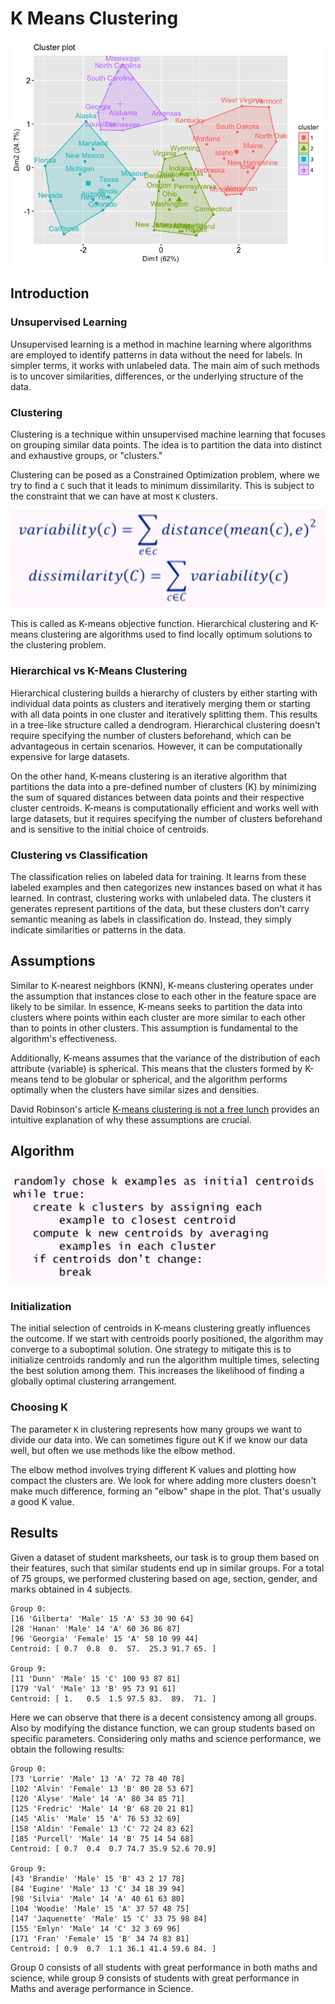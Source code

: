 # K Means Clustering

<img src = "../assets/img/K-means-clustering.png" alt="k-means-clustering">

## Introduction

### Unsupervised Learning

Unsupervised learning is a method in machine learning where algorithms are employed to identify patterns in data without the need for labels. In simpler terms, it works with unlabeled data. The main aim of such methods is to uncover similarities, differences, or the underlying structure of the data.

### Clustering

Clustering is a technique within unsupervised machine learning that focuses on grouping similar data points. The idea is to partition the data into distinct and exhaustive groups, or "clusters." 

Clustering can be posed as a Constrained Optimization problem, where we try to find a `C` such that it leads to minimum dissimilarity. This is subject to the constraint that we can have at most `K` clusters.

<img src = "../assets/img/cluster-optimization.png" alt="cluster-optimization">

This is called as K-means objective function. Hierarchical clustering and K-means clustering are algorithms used to find locally optimum solutions to the clustering problem.

### Hierarchical vs K-Means Clustering

Hierarchical clustering builds a hierarchy of clusters by either starting with individual data points as clusters and iteratively merging them or starting with all data points in one cluster and iteratively splitting them. This results in a tree-like structure called a dendrogram. Hierarchical clustering doesn't require specifying the number of clusters beforehand, which can be advantageous in certain scenarios. However, it can be computationally expensive for large datasets.

On the other hand, K-means clustering is an iterative algorithm that partitions the data into a pre-defined number of clusters (K) by minimizing the sum of squared distances between data points and their respective cluster centroids. K-means is computationally efficient and works well with large datasets, but it requires specifying the number of clusters beforehand and is sensitive to the initial choice of centroids.

### Clustering vs Classification

The classification relies on labeled data for training. It learns from these labeled examples and then categorizes new instances based on what it has learned. In contrast, clustering works with unlabeled data. The clusters it generates represent partitions of the data, but these clusters don't carry semantic meaning as labels in classification do. Instead, they simply indicate similarities or patterns in the data.

## Assumptions

Similar to K-nearest neighbors (KNN), K-means clustering operates under the assumption that instances close to each other in the feature space are likely to be similar. In essence, K-means seeks to partition the data into clusters where points within each cluster are more similar to each other than to points in other clusters. This assumption is fundamental to the algorithm's effectiveness.

Additionally, K-means assumes that the variance of the distribution of each attribute (variable) is spherical. This means that the clusters formed by K-means tend to be globular or spherical, and the algorithm performs optimally when the clusters have similar sizes and densities.

David Robinson's article <a href="http://varianceexplained.org/r/kmeans-free-lunch/#:~:text=k%2Dmeans%20assume%20the%20variance,then%20k%2Dmeans%20will%20fail.">K-means clustering is not a free lunch</a> provides an intuitive explanation of why these assumptions are crucial.

## Algorithm

<img src="../assets/img/k-means-algorithm.png" alt="k-means-algorithm">

### Initialization

The initial selection of centroids in K-means clustering greatly influences the outcome. If we start with centroids poorly positioned, the algorithm may converge to a suboptimal solution. One strategy to mitigate this is to initialize centroids randomly and run the algorithm multiple times, selecting the best solution among them. This increases the likelihood of finding a globally optimal clustering arrangement.

### Choosing K

The parameter `K` in clustering represents how many groups we want to divide our data into. We can sometimes figure out K if we know our data well, but often we use methods like the elbow method.

The elbow method involves trying different K values and plotting how compact the clusters are. We look for where adding more clusters doesn't make much difference, forming an "elbow" shape in the plot. That's usually a good K value.

## Results

Given a dataset of student marksheets, our task is to group them based on their features, such that similar students end up in similar groups. For a total of 75 groups, we performed clustering based on age, section, gender, and marks obtained in 4 subjects.

```
Group 0: 
[16 'Gilberta' 'Male' 15 'A' 53 30 90 64]
[28 'Hanan' 'Male' 14 'A' 60 36 86 87]
[96 'Georgia' 'Female' 15 'A' 58 10 99 44]
Centroid: [ 0.7  0.8  0.  57.  25.3 91.7 65. ]

Group 9: 
[11 'Dunn' 'Male' 15 'C' 100 93 87 81]
[179 'Val' 'Male' 13 'B' 95 73 91 61]
Centroid: [ 1.   0.5  1.5 97.5 83.  89.  71. ]
```

Here we can observe that there is a decent consistency among all groups. Also by modifying the distance function, we can group students based on specific parameters. Considering only maths and science performance, we obtain the following results:

```
Group 0: 
[73 'Lorrie' 'Male' 13 'A' 72 78 40 78]
[102 'Alvin' 'Female' 13 'B' 80 28 53 67]
[120 'Alyse' 'Male' 14 'A' 80 34 85 71]
[125 'Fredric' 'Male' 14 'B' 68 20 21 81]
[145 'Alis' 'Male' 15 'A' 76 53 32 69]
[158 'Aldin' 'Female' 13 'C' 72 24 83 62]
[185 'Purcell' 'Male' 14 'B' 75 14 54 68]
Centroid: [ 0.7  0.4  0.7 74.7 35.9 52.6 70.9]

Group 9: 
[43 'Brandie' 'Male' 15 'B' 43 2 17 78]
[84 'Eugine' 'Male' 13 'C' 34 18 39 94]
[98 'Silvia' 'Male' 14 'A' 40 61 63 80]
[104 'Woodie' 'Male' 15 'A' 37 57 48 75]
[147 'Jaquenette' 'Male' 15 'C' 33 75 98 84]
[155 'Emlyn' 'Male' 14 'C' 32 3 69 96]
[171 'Fran' 'Female' 15 'B' 34 74 83 81]
Centroid: [ 0.9  0.7  1.1 36.1 41.4 59.6 84. ]
```

Group 0 consists of all students with great performance in both maths and science, while group 9 consists of students with great performance in Maths and average performance in Science.